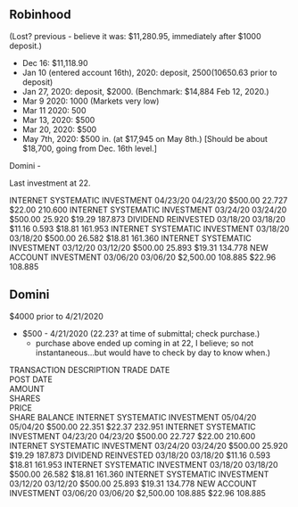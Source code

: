 ## Robinhood

(Lost? previous - believe it was: $11,280.95, immediately after $1000 deposit.)

* Dec 16: $11,118.90
* Jan 10 (entered account 16th), 2020: deposit, $2500 ($10650.63 prior to deposit)
* Jan 27, 2020: deposit, $2000. (Benchmark: $14,884 Feb 12, 2020.)
* Mar 9 2020: 1000 (Markets very low)
* Mar 11 2020: 500
* Mar 13, 2020: $500
* Mar 20, 2020: $500
* May 7th, 2020: $500 in. (at $17,945 on May 8th.) [Should be about $18,700, going from Dec. 16th level.]


Domini - 

Last investment at 22. 

INTERNET SYSTEMATIC INVESTMENT
04/23/20
04/23/20
$500.00
22.727
$22.00
210.600
INTERNET SYSTEMATIC INVESTMENT
03/24/20
03/24/20
$500.00
25.920
$19.29
187.873
DIVIDEND REINVESTED
03/18/20
03/18/20
$11.16
0.593
$18.81
161.953
INTERNET SYSTEMATIC INVESTMENT
03/18/20
03/18/20
$500.00
26.582
$18.81
161.360
INTERNET SYSTEMATIC INVESTMENT
03/12/20
03/12/20
$500.00
25.893
$19.31
134.778
NEW ACCOUNT INVESTMENT
03/06/20
03/06/20
$2,500.00
108.885
$22.96
108.885
## Domini

$4000 prior to 4/21/2020
* $500 - 4/21/2020 (22.23? at time of submittal; check purchase.)
    * purchase above ended up coming in at 22, I believe; so not instantaneous...but would have to check by day to know when.)


TRANSACTION DESCRIPTION	
TRADE DATE	
POST DATE	
AMOUNT	
SHARES	
PRICE	
SHARE BALANCE
INTERNET SYSTEMATIC INVESTMENT
05/04/20
05/04/20
$500.00
22.351
$22.37
232.951
INTERNET SYSTEMATIC INVESTMENT
04/23/20
04/23/20
$500.00
22.727
$22.00
210.600
INTERNET SYSTEMATIC INVESTMENT
03/24/20
03/24/20
$500.00
25.920
$19.29
187.873
DIVIDEND REINVESTED
03/18/20
03/18/20
$11.16
0.593
$18.81
161.953
INTERNET SYSTEMATIC INVESTMENT
03/18/20
03/18/20
$500.00
26.582
$18.81
161.360
INTERNET SYSTEMATIC INVESTMENT
03/12/20
03/12/20
$500.00
25.893
$19.31
134.778
NEW ACCOUNT INVESTMENT
03/06/20
03/06/20
$2,500.00
108.885
$22.96
108.885
